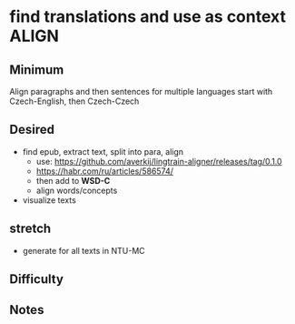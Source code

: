 #  find translations and use as context **ALIGN**

## Minimum

Align paragraphs and then sentences for multiple languages 
start with Czech-English, then Czech-Czech

## Desired

* find epub, extract text, split into para, align
  * use: https://github.com/averkij/lingtrain-aligner/releases/tag/0.1.0
  * https://habr.com/ru/articles/586574/
  * then add to **WSD-C**
  * align words/concepts
* visualize texts


## stretch
* generate for all texts in NTU-MC

## Difficulty




## Notes 
